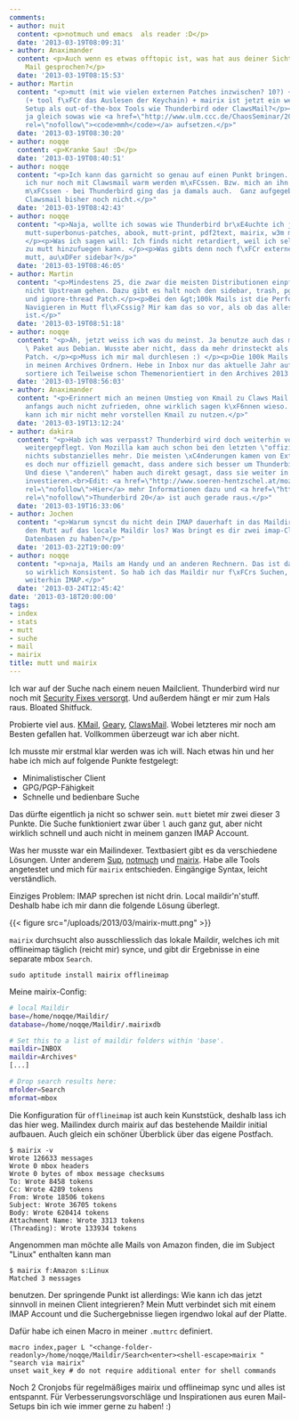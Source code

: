 ```yaml
---
comments:
- author: nuit
  content: <p>notmuch und emacs  als reader :D</p>
  date: '2013-03-19T08:09:31'
- author: Anaximander
  content: <p>Auch wenn es etwas offtopic ist, was hat aus deiner Sicht gegen Claws
    Mail gesprochen?</p>
  date: '2013-03-19T08:15:53'
- author: Martin
  content: "<p>mutt (mit wie vielen externen Patches inzwischen? 10?) + offlineimap
    (+ tool f\xFCr das Auslesen der Keychain) + mairix ist jetzt ein weniger retardiertes
    Setup als out-of-the-box Tools wie Thunderbird oder ClawsMail?</p><p>Da kann ich
    ja gleich sowas wie <a href=\"http://www.ulm.ccc.de/ChaosSeminar/2012/04_mmh\"
    rel=\"nofollow\"><code>mmh</code></a> aufsetzen.</p>"
  date: '2013-03-19T08:30:20'
- author: noqqe
  content: <p>Kranke Sau! :D</p>
  date: '2013-03-19T08:40:51'
- author: noqqe
  content: "<p>Ich kann das garnicht so genau auf einen Punkt bringen. Evtl. h\xE4tte
    ich nur noch mit Clawsmail warm werden m\xFCssen. Bzw. mich an ihn gew\xF6hnen
    m\xFCssen - bei Thunderbird ging das ja damals auch.  Ganz aufgegeben hab ich
    Clawsmail bisher noch nicht.</p>"
  date: '2013-03-19T08:42:43'
- author: noqqe
  content: "<p>Naja, wollte ich sowas wie Thunderbird br\xE4uchte ich ja: offlineimap,
    mutt-superbonus-patches, abook, mutt-print, pdf2text, mairix, w3m mailcap, usw...
    </p><p>Was ich sagen will: Ich finds nicht retardiert, weil ich selektiv Komponenten
    zu mutt hinzufuegen kann. </p><p>Was gibts denn noch f\xFCr externe Patches f\xFCr
    mutt, au\xDFer sidebar?</p>"
  date: '2013-03-19T08:46:05'
- author: Martin
  content: "<p>Mindestens 25, die zwar die meisten Distributionen einpflegen, aber
    nicht Upstream gehen. Dazu gibt es halt noch den sidebar, trash, pgp-verbose-mime
    und ignore-thread Patch.</p><p>Bei den &gt;100k Mails ist die Performance beim
    Navigieren in Mutt fl\xFCssig? Mir kam das so vor, als ob das alles single-threaded
    ist.</p>"
  date: '2013-03-19T08:51:18'
- author: noqqe
  content: "<p>Ah, jetzt weiss ich was du meinst. Ja benutze auch das mutt-patched
    \ Paket aus Debian. Wusste aber nicht, dass da mehr drinsteckt als der Sidebar
    Patch. </p><p>Muss ich mir mal durchlesen :) </p><p>Die 100k Mails sind gr\xF6\xDFtenteils
    in meinen Archives Ordnern. Hebe in Inbox nur das aktuelle Jahr auf und auch da
    sortiere ich Teilweise schon Themenorientiert in den Archives 2013 Ordner weg.</p>"
  date: '2013-03-19T08:56:03'
- author: Anaximander
  content: "<p>Erinnert mich an meinen Umstieg von Kmail zu Claws Mail. Da war ich
    anfangs auch nicht zufrieden, ohne wirklich sagen k\xF6nnen wieso. Inzwischen
    kann ich mir nicht mehr vorstellen Kmail zu nutzen.</p>"
  date: '2013-03-19T13:12:24'
- author: dakira
  content: "<p>Hab ich was verpasst? Thunderbird wird doch weiterhin von der Community
    weitergepflegt. Von Mozilla kam auch schon bei den letzten \"offiziellen\" releases
    nichts substanzielles mehr. Die meisten \xC4nderungen kamen von Extern. Die haben
    es doch nur offiziell gemacht, dass andere sich besser um Thunderbird k\xFCmmern.
    Und diese \"anderen\" haben auch direkt gesagt, dass sie weiter in Thunderbird
    investieren.<br>Edit: <a href=\"http://www.soeren-hentzschel.at/mozilla/thunderbird/2012/07/23/die-zukunft-von-thunderbird-ausblick-auf-kommende-features/\"
    rel=\"nofollow\">Hier</a> mehr Informationen dazu und <a href=\"http://www.soeren-hentzschel.at/mozilla/thunderbird/2013/03/08/mozilla-veroffentlicht-thunderbird-20-0-beta/\"
    rel=\"nofollow\">Thunderbird 20</a> ist auch gerade raus.</p>"
  date: '2013-03-19T16:33:06'
- author: Jochen
  content: "<p>Warum syncst du nicht dein IMAP dauerhaft in das Maildir und l\xE4sst
    den Mutt auf das locale Maildir los? Was bringt es dir zwei imap-Clients und verschiedene
    Datenbasen zu haben?</p>"
  date: '2013-03-22T19:00:09'
- author: noqqe
  content: "<p>naja, Mails am Handy und an anderen Rechnern. Das ist dann nicht mehr
    so wirklich Konsistent. So hab ich das Maildir nur f\xFCrs Suchen, Rest benutzt
    weiterhin IMAP.</p>"
  date: '2013-03-24T12:45:42'
date: '2013-03-18T20:00:00'
tags:
- index
- stats
- mutt
- suche
- mail
- mairix
title: mutt und mairix
---
```


Ich war auf der Suche nach einem neuen Mailclient. Thunderbird
wird nur noch mit [Security Fixes versorgt](http://www.golem.de/news/e-mail-client-mozilla-will-thunderbird-nicht-mehr-weiterentwickeln-1207-93038.html).
Und außerdem hängt er mir zum Hals raus. Bloated Shitfuck.

Probierte viel aus. [KMail](http://userbase.kde.org/KMail), [Geary](http://yorba.org/geary/),
[ClawsMail](http://www.claws-mail.org/). Wobei letzteres mir noch am Besten
gefallen hat. Vollkommen überzeugt war ich aber nicht.

Ich musste mir erstmal klar werden was ich will. Nach etwas hin und her habe ich
mich auf folgende Punkte festgelegt:

* Minimalistischer Client
* GPG/PGP-Fähigkeit
* Schnelle und bedienbare Suche

Das dürfte eigentlich ja nicht so schwer sein. `mutt` bietet mir zwei
dieser 3 Punkte. Die Suche funktioniert zwar über `l` auch ganz gut, aber
nicht wirklich schnell und auch nicht in meinem ganzen IMAP Account.

Was her musste war ein Mailindexer. Textbasiert gibt es da verschiedene
Lösungen. Unter anderem [Sup](http://sup.rubyforge.org/),
[notmuch](http://notmuchmail.org/) und
[mairix](http://www.rpcurnow.force9.co.uk/mairix/).  Habe alle Tools
angetestet und mich für `mairix` entschieden. Eingängige Syntax, leicht
verständlich.

Einziges Problem: IMAP sprechen ist nicht drin. Local maildir'n'stuff. Deshalb
habe ich mir dann die folgende Lösung überlegt.

{{< figure src="/uploads/2013/03/mairix-mutt.png" >}}

`mairix` durchsucht also ausschliesslich das lokale Maildir, welches ich mit
offlineimap täglich (reicht mir) synce, und gibt dir Ergebnisse in eine
separate mbox `Search`.

```
sudo aptitude install mairix offlineimap
```

Meine mairix-Config:

``` bash
# local Maildir
base=/home/noqqe/Maildir/
database=/home/noqqe/Maildir/.mairixdb

# Set this to a list of maildir folders within 'base'.
maildir=INBOX
maildir=Archives*
[...]

# Drop search results here:
mfolder=Search
mformat=mbox
```

Die Konfiguration für `offlineimap` ist auch kein Kunststück, deshalb lass ich
das hier weg. Mailindex durch mairix auf das bestehende Maildir initial aufbauen.
Auch gleich ein schöner Überblick über das eigene Postfach.

```
$ mairix -v
Wrote 126633 messages
Wrote 0 mbox headers
Wrote 0 bytes of mbox message checksums
To: Wrote 8458 tokens
Cc: Wrote 4289 tokens
From: Wrote 18506 tokens
Subject: Wrote 36705 tokens
Body: Wrote 620414 tokens
Attachment Name: Wrote 3313 tokens
(Threading): Wrote 133934 tokens
```

Angenommen man möchte alle Mails von Amazon finden, die im Subject "Linux"
enthalten kann man

```
$ mairix f:Amazon s:Linux
Matched 3 messages
```

benutzen. Der springende Punkt ist allerdings: Wie kann ich das jetzt sinnvoll
in meinen Client integrieren? Mein Mutt verbindet sich mit einem IMAP Account
und die Suchergebnisse liegen irgendwo lokal auf der Platte.

Dafür habe ich einen Macro in meiner `.muttrc` definiert.

```
macro index,pager L "<change-folder-readonly>/home/noqqe/Maildir/Search<enter><shell-escape>mairix " "search via mairix"
unset wait_key # do not require additional enter for shell commands
```

Noch 2 Cronjobs für regelmäßiges mairix und offlineimap sync und alles ist
entspannt.  Für Verbesserungsvorschläge und Inspirationen aus euren
Mail-Setups bin ich wie immer gerne zu haben! :)
